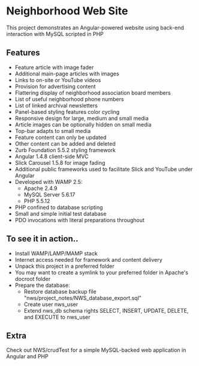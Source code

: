 
# Neighborhood Web Site

This project demonstrates an Angular-powered website using back-end
  interaction with MySQL scripted in PHP

## Features
- Feature article with image fader
- Additional main-page articles with images
- Links to on-site or YouTube videos
- Provision for advertising content
- Flattering display of neighborhood association board members
- List of useful neighborhood phone numbers
- List of linked archival newsletters
- Panel-based styling features color cycling
- Responsive design for large, medium and small media
- Article images can be optionally hidden on small media
- Top-bar adapts to small media
- Feature content can only be updated
- Other content can be added and deleted
- Zurb Foundation 5.5.2 styling framework
- Angular 1.4.8 client-side MVC
- Slick Carousel 1.5.8 for image fading
- Additional public frameworks used to facilitate Slick and YouTube under Angular
- Developed with WAMP 2.5:
    - Apache 2.4.9
    - MySQL Server 5.6.17
    - PHP 5.5.12
- PHP confined to database scripting
- Small and simple initial test database
- PDO invocations with literal preparations throughout

## To see it in action..
- Install WAMP/LAMP/MAMP stack
- Internet access needed for framework and content delivery
- Unpack this project in a preferred folder
- You may want to create a symlink to your preferred folder in Apache's docroot folder
- Prepare the database:
    - Restore database backup file "nws/project_notes/NWS_database_export.sql"
    - Create user nws_user
    - Extend nws_db schema rights SELECT, INSERT, UPDATE, DELETE, and EXECUTE to nws_user

## Extra
Check out NWS/crudTest for a simple MySQL-backed web application in Angular and PHP
